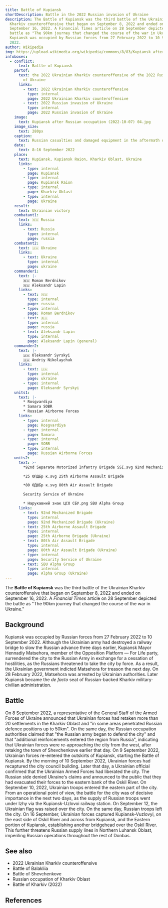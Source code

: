 ```yaml
---
title: Battle of Kupiansk
shortDescription: Battle in the 2022 Russian invasion of Ukraine
description: The Battle of Kupiansk was the third battle of the Ukrainian
  Kharkiv counteroffensive that began on September 8, 2022 and ended on
  September 16, 2022. A Financial Times article on 28 September depicted the
  battle as "The 90km journey that changed the course of the war in Ukraine."
  Kupiansk was occupied by Russian forces from 27 February 2022 to 10 September
  2022.
author: Wikipedia
img: https://upload.wikimedia.org/wikipedia/commons/8/83/Kupiansk_after_Russian_occupation_(2022-10-07)_04.jpg
infoboxes:
  - conflict:
      text: Battle of Kupiansk
    partof:
      text: the 2022 Ukrainian Kharkiv counteroffensive of the 2022 Russian invasion
        of Ukraine
      links:
        - text: 2022 Ukrainian Kharkiv counteroffensive
          type: internal
          page: 2022 Ukrainian Kharkiv counteroffensive
        - text: 2022 Russian invasion of Ukraine
          type: internal
          page: 2022 Russian invasion of Ukraine
    image:
      text: Kupiansk after Russian occupation (2022-10-07) 04.jpg
    image_size:
      text: 280px
    caption:
      text: Russian casualties and damaged equipment in the aftermath of the battle
    date:
      text: 8–16 September 2022
    place:
      text: Kupiansk, Kupiansk Raion, Kharkiv Oblast, Ukraine
      links:
        - type: internal
          page: Kupiansk
        - type: internal
          page: Kupiansk Raion
        - type: internal
          page: Kharkiv Oblast
        - type: internal
          page: Ukraine
    result:
      text: Ukrainian victory
    combatant1:
      text: 🇷🇺 Russia
      links:
        - text: Russia
          type: internal
          page: russia
    combatant2:
      text: 🇺🇦 Ukraine
      links:
        - text: Ukraine
          type: internal
          page: ukraine
    commander1:
      text: |-
        🇷🇺 Roman Berdnikov 
        🇷🇺 Aleksandr Lapin
      links:
        - text: 🇷🇺
          type: internal
          page: russia
        - type: internal
          page: Roman Berdnikov
        - text: 🇷🇺
          type: internal
          page: russia
        - text: Aleksandr Lapin
          type: internal
          page: Aleksandr Lapin (general)
    commander2:
      text: |-
        🇺🇦 Oleksandr Syrskyi 
        🇺🇦 Andriy Nikolaychuk
      links:
        - text: 🇺🇦
          type: internal
          page: ukraine
        - type: internal
          page: Oleksandr Syrskyi
    units1:
      text: |-
        * Rosgvardiya
        * Samara SOBR 
        * Russian Airborne Forces
      links:
        - type: internal
          page: Rosgvardiya
        - type: internal
          page: Samara
        - type: internal
          page: SOBR
        - type: internal
          page: Russian Airborne Forces
    units2:
      text: >-
        *92nd Separate Motorized Infantry Brigade SSI.svg 92nd Mechanized Brigade 

        *25 ОПДБр к.svg 25th Airborne Assault Brigade 

        *80 ОДШБр к.svg 80th Air Assault Brigade 

        Security Service of Ukraine

        * Нарукавний знак ЦСО СБУ.png SBU Alpha Group
      links:
        - text: 92nd Mechanized Brigade
          type: internal
          page: 92nd Mechanized Brigade (Ukraine)
        - text: 25th Airborne Assault Brigade
          type: internal
          page: 25th Airborne Brigade (Ukraine)
        - text: 80th Air Assault Brigade
          type: internal
          page: 80th Air Assault Brigade (Ukraine)
        - type: internal
          page: Security Service of Ukraine
        - text: SBU Alpha Group
          type: internal
          page: Alpha Group (Ukraine)
---
```


The **Battle of Kupiansk** was the third battle of the Ukrainian Kharkiv counteroffensive that began on September 8, 2022 and ended on September 16, 2022. A *Financial Times* article on 28 September depicted the battle as "The 90km journey that changed the course of the war in Ukraine."

## Background
Kupiansk was occupied by Russian forces from 27 February 2022 to 10 September 2022. Although the Ukrainian army had destroyed a railway bridge to slow the Russian advance three days earlier, Kupiansk Mayor Hennadiy Matsehora, member of the Opposition Platform — For Life party, surrendered the city to the Russian Army in exchange for a cessation of hostilities, as the Russians threatened to take the city by force. As a result, the Ukrainian government indicted Matsehora for treason the next day. On 28 February 2022, Matsehora was arrested by Ukrainian authorities. Later Kupiansk became the *de facto* seat of Russian-backed Kharkiv military-civilian administration.

## Battle
On 8 September 2022, a representative of the General Staff of the Armed Forces of Ukraine announced that Ukrainian forces had retaken more than 20 settlements in the Kharkiv Oblast and "in some areas penetrated Russian defence positions up to 50km". On the same day, the Russian occupation authorities claimed that "the Russian army began to defend the city" and that "additional reinforcements entered the region from Russia", indicating that Ukrainian forces were re-approaching the city from the west, after retaking the town of Shevchenkove earlier that day. On 9 September 2022, Ukrainian forces re-entered the outskirts of Kupiansk, starting the Battle of Kupiansk. By the morning of 10 September 2022, Ukrainian forces had recaptured the city council building. Later that day, a Ukrainian official confirmed that the Ukrainian Armed Forces had liberated the city. The Russian side denied Ukraine's claims and announced to the public that they had evacuated their forces to the eastern bank of the Oskil River. On September 10, 2022, Ukrainian troops entered the eastern part of the city. From an operational point of view, the battle for the city was of decisive importance in the next two days, as the supply of Russian troops went under Izhy via the Kupiansk-Uzlovoi railway station. On September 12, the Ukrainian flag was raised over the city. On the same day, Russian troops left the city. On 16 September, Ukrainian forces captured Kupiansk-Vuzlovyi, on the east side of Oskil River and across from Kupiansk, and the Eastern portion of Kupiansk, establishing another bridgehead over the Oskil River. This further threatens Russian supply lines in Northern Luhansk Oblast, imperiling Russian operations throughout the rest of Donbas.

## See also
 * 2022 Ukrainian Kharkiv counteroffensive
 * Battle of Balakliia
 * Battle of Shevchenkove
 * Russian occupation of Kharkiv Oblast
 * Battle of Kharkiv (2022)


## References
